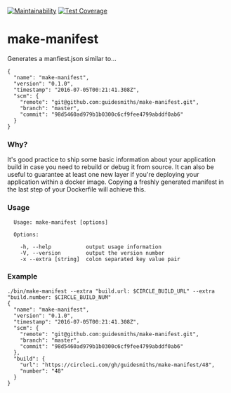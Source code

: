 [![Maintainability](https://api.codeclimate.com/v1/badges/d7e1985d2a7e16964adc/maintainability)](https://codeclimate.com/github/onebeyond/make-manifest/maintainability)
[![Test Coverage](https://api.codeclimate.com/v1/badges/d7e1985d2a7e16964adc/test_coverage)](https://codeclimate.com/github/onebeyond/make-manifest/test_coverage)

# make-manifest
Generates a manfiest.json similar to...
```
{
  "name": "make-manifest",
  "version": "0.1.0",
  "timestamp": "2016-07-05T00:21:41.308Z",
  "scm": {
    "remote": "git@github.com:guidesmiths/make-manifest.git",
    "branch": "master",
    "commit": "98d5460ad979b1b0300c6cf9fee4799abddf0ab6"
  }
}
```
### Why?
It's good practice to ship some basic information about your application build in case you need to rebuild or debug it from source. It can also be useful to guarantee at least one new layer if you're deploying your application within a docker image. Copying a freshly generated manifest in the last step of your Dockerfile will achieve this.

### Usage
```
  Usage: make-manifest [options]

  Options:

    -h, --help           output usage information
    -V, --version        output the version number
    -x --extra [string]  colon separated key value pair
```
### Example
```
./bin/make-manifest --extra "build.url: $CIRCLE_BUILD_URL" --extra "build.number: $CIRCLE_BUILD_NUM"
{
  "name": "make-manifest",
  "version": "0.1.0",
  "timestamp": "2016-07-05T00:21:41.308Z",
  "scm": {
    "remote": "git@github.com:guidesmiths/make-manifest.git",
    "branch": "master",
    "commit": "98d5460ad979b1b0300c6cf9fee4799abddf0ab6"
  },
  "build": {
    "url": "https://circleci.com/gh/guidesmiths/make-manifest/48",
    "number": "48"
  }
}
```
